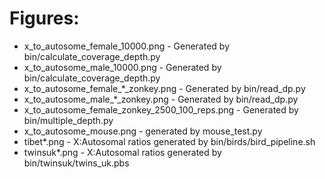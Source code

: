# Figures:

- x_to_autosome_female_10000.png - Generated by bin/calculate_coverage_depth.py
- x_to_autosome_male_10000.png - Generated by bin/calculate_coverage_depth.py
- x_to_autosome_female_*_zonkey.png - Generated by bin/read_dp.py
- x_to_autosome_male_*_zonkey.png - Generated by bin/read_dp.py
- x_to_autosome_female_zonkey_2500_100_reps.png - Generated by bin/multiple_depth.py
- x_to_autosome_mouse.png - generated by mouse_test.py
- tibet*.png - X:Autosomal ratios generated by bin/birds/bird_pipeline.sh
- twinsuk*.png - X:Autosomal ratios generated by bin/twinsuk/twins_uk.pbs